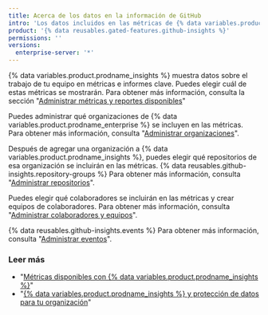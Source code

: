 ```yaml
---
title: Acerca de los datos en la información de GitHub
intro: 'Los datos incluidos en las métricas de {% data variables.product.prodname_insights %} son altamente personalizables.'
product: '{% data reusables.gated-features.github-insights %}'
permissions: ''
versions:
  enterprise-server: '*'
---
```


{% data variables.product.prodname_insights %} muestra datos sobre el trabajo de tu equipo en métricas e informes clave. Puedes elegir cuál de estas métricas se mostrarán. Para obtener más información, consulta la sección "[Administrar métricas y reportes disponibles](/insights/installing-and-configuring-github-insights/managing-available-metrics-and-reports)"

Puedes administrar qué organizaciones de {% data variables.product.prodname_enterprise %} se incluyen en las métricas. Para obtener más información, consulta "[Administrar organizaciones](/insights/installing-and-configuring-github-insights/managing-organizations)".

Después de agregar una organización a {% data variables.product.prodname_insights %}, puedes elegir qué repositorios de esa organización se incluirán en las métricas. {% data reusables.github-insights.repository-groups %} Para obtener más información, consulta "[Administrar repositorios](/insights/installing-and-configuring-github-insights/managing-repositories)".

Puedes elegir qué colaboradores se incluirán en las métricas y crear equipos de colaboradores. Para obtener más información, consulta "[Administrar colaboradores y equipos](/insights/installing-and-configuring-github-insights/managing-contributors-and-teams)".

{% data reusables.github-insights.events %} Para obtener más información, consulta "[Administrar eventos](/insights/installing-and-configuring-github-insights/managing-events)".

### Leer más
- "[Métricas disponibles con {% data variables.product.prodname_insights %}](/insights/exploring-your-usage-of-github-enterprise/metrics-available-with-github-insights)"
- "<a href="/github/site-policy/github-insights-and-data-protection-for-your-organization" class="dotcom-only">{% data variables.product.prodname_insights %} y protección de datos para tu organización</a>"
